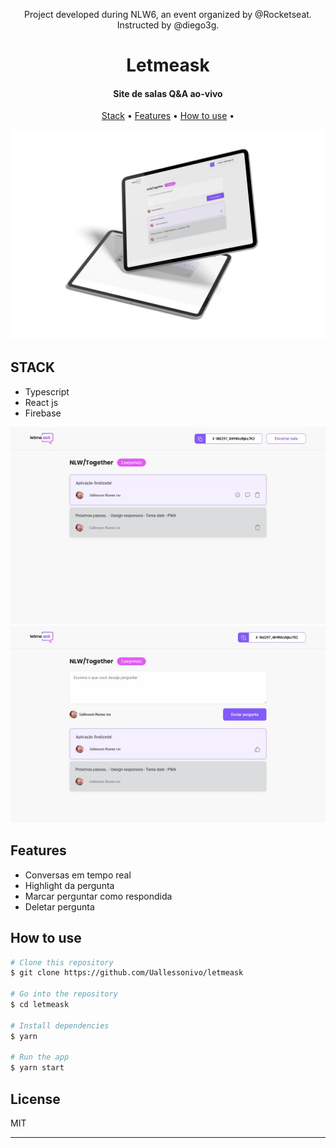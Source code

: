 <p align="center">
    Project developed during NLW6, an event organized by @Rocketseat. Instructed by @diego3g.
</p>

<h1 align="center">
  Letmeask
  <br>
</h1>

<h4 align="center">Site de salas Q&A ao-vivo</h4>

<p align="center">
  <a href="#stack">Stack</a> •
  <a href="#features">Features</a> •
  <a href="#how-to-use">How to use</a> •
</p>

<p align="center">
  <img alt="letmeask" src="public/frontview.png">
</p>

## STACK

- Typescript
- React js
- Firebase

<p align="center">
  <img alt="letmeask" src="public/frontview5.png">
  <img alt="letmeask" src="public/frontview6.png">
</p>

## Features

- Conversas em tempo real
- Highlight da pergunta
- Marcar perguntar como respondida
- Deletar pergunta

## How to use

```bash
# Clone this repository
$ git clone https://github.com/Uallessonivo/letmeask

# Go into the repository
$ cd letmeask

# Install dependencies
$ yarn

# Run the app
$ yarn start
```

## License

MIT

---
